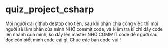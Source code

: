 # quiz_project_csharp

Mọi người cài github destop cho tiện, sau khi phân chia công việc thì mọi người sẽ làm phần của mình
NHỚ commit code, và kiểm tra kĩ chỉ đẩy code lên nhánh của mình, ko đẩy lên master
NHỚ COMMIT code để người sau đọc còn biết mình code cái gì,
Chúc các bạn code vui !
